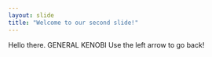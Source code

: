 ```yaml
---
layout: slide
title: "Welcome to our second slide!"
---
```

Hello there. GENERAL KENOBI
Use the left arrow to go back!
